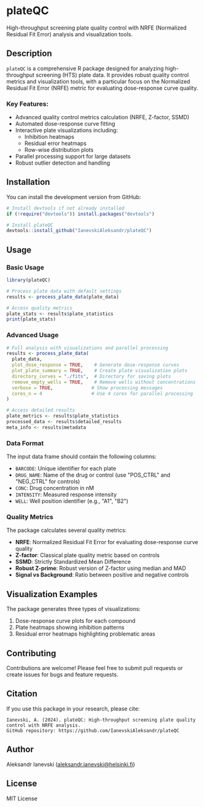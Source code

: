 # plateQC

High-throughput screening plate quality control with NRFE (Normalized Residual Fit Error) analysis and visualization tools.

## Description

`plateQC` is a comprehensive R package designed for analyzing high-throughput screening (HTS) plate data. It provides robust quality control metrics and visualization tools, with a particular focus on the Normalized Residual Fit Error (NRFE) metric for evaluating dose-response curve quality.

### Key Features:
- Advanced quality control metrics calculation (NRFE, Z-factor, SSMD)
- Automated dose-response curve fitting
- Interactive plate visualizations including:
  - Inhibition heatmaps
  - Residual error heatmaps
  - Row-wise distribution plots
- Parallel processing support for large datasets
- Robust outlier detection and handling

## Installation

You can install the development version from GitHub:

```r
# Install devtools if not already installed
if (!require("devtools")) install.packages("devtools")

# Install plateQC
devtools::install_github("IanevskiAleksandr/plateQC")
```

## Usage

### Basic Usage

```r
library(plateQC)

# Process plate data with default settings
results <- process_plate_data(plate_data)

# Access quality metrics
plate_stats <- results$plate_statistics
print(plate_stats)
```

### Advanced Usage

```r
# Full analysis with visualizations and parallel processing
results <- process_plate_data(
  plate_data,
  plot_dose_response = TRUE,    # Generate dose-response curves
  plot_plate_summary = TRUE,    # Create plate visualization plots
  directory_curves = "./fits",  # Directory for saving plots
  remove_empty_wells = TRUE,    # Remove wells without concentrations
  verbose = TRUE,              # Show processing messages
  cores_n = 4                  # Use 4 cores for parallel processing
)

# Access detailed results
plate_metrics <- results$plate_statistics
processed_data <- results$detailed_results
meta_info <- results$metadata
```

### Data Format

The input data frame should contain the following columns:
- `BARCODE`: Unique identifier for each plate
- `DRUG_NAME`: Name of the drug or control (use "POS_CTRL" and "NEG_CTRL" for controls)
- `CONC`: Drug concentration in nM
- `INTENSITY`: Measured response intensity
- `WELL`: Well position identifier (e.g., "A1", "B2")

### Quality Metrics

The package calculates several quality metrics:
- **NRFE**: Normalized Residual Fit Error for evaluating dose-response curve quality
- **Z-factor**: Classical plate quality metric based on controls
- **SSMD**: Strictly Standardized Mean Difference
- **Robust Z-prime**: Robust version of Z-factor using median and MAD
- **Signal vs Background**: Ratio between positive and negative controls

## Visualization Examples

The package generates three types of visualizations:
1. Dose-response curve plots for each compound
2. Plate heatmaps showing inhibition patterns
3. Residual error heatmaps highlighting problematic areas

## Contributing

Contributions are welcome! Please feel free to submit pull requests or create issues for bugs and feature requests.

## Citation

If you use this package in your research, please cite:
```
Ianevski, A. (2024). plateQC: High-throughput screening plate quality control with NRFE analysis.
GitHub repository: https://github.com/IanevskiAleksandr/plateQC
```

## Author

Aleksandr Ianevski (aleksandr.ianevski@helsinki.fi)

## License

MIT License
